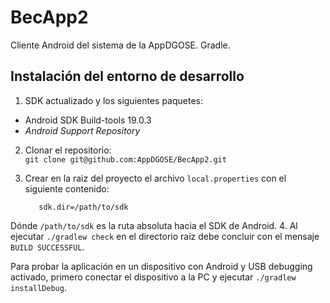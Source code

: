 BecApp2
=======

Cliente Android del sistema de la AppDGOSE. Gradle.


## Instalación del entorno de desarrollo ##

1. SDK actualizado y los siguientes paquetes:
  * Android SDK Build-tools 19.0.3
  *  _Android Support Repository_
2. Clonar el repositorio:  
  `git clone git@github.com:AppDGOSE/BecApp2.git`
3. Crear en la raiz del proyecto el archivo `local.properties` con el siguiente contenido:  

          sdk.dir=/path/to/sdk  

  Dónde `/path/to/sdk` es la ruta absoluta hacia el SDK de Android.
4. Al ejecutar `./gradlew check` en el directorio raíz debe concluir con el mensaje `BUILD SUCCESSFUL`.

Para probar la aplicación en un dispositivo con Android y USB debugging activado, primero conectar el dispositivo a la PC y ejecutar `./gradlew installDebug`.

